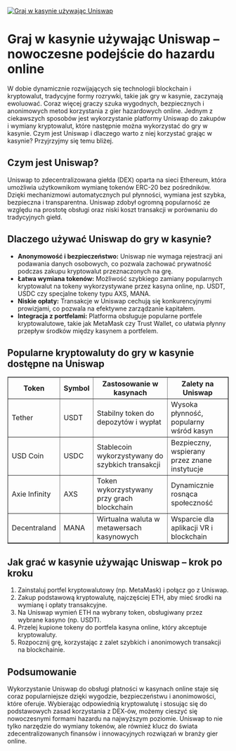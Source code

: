 [![Graj w kasynie używając Uniswap](https://123-caf.pages.dev/gitsignup.png)](https://vrmoo.ru/Bt82HjjY)

<h1>Graj w kasynie używając Uniswap – nowoczesne podejście do hazardu online</h1> <p>W dobie dynamicznie rozwijających się technologii blockchain i kryptowalut, tradycyjne formy rozrywki, takie jak gry w kasynie, zaczynają ewoluować. Coraz więcej graczy szuka wygodnych, bezpiecznych i anonimowych metod korzystania z gier hazardowych online. Jednym z ciekawszych sposobów jest wykorzystanie platformy Uniswap do zakupów i wymiany kryptowalut, które następnie można wykorzystać do gry w kasynie. Czym jest Uniswap i dlaczego warto z niej korzystać grając w kasynie? Przyjrzyjmy się temu bliżej.</p>  <h2>Czym jest Uniswap?</h2> <p>Uniswap to zdecentralizowana giełda (DEX) oparta na sieci Ethereum, która umożliwia użytkownikom wymianę tokenów ERC-20 bez pośredników. Dzięki mechanizmowi automatycznych pul płynności, wymiana jest szybka, bezpieczna i transparentna. Uniswap zdobył ogromną popularność ze względu na prostotę obsługi oraz niski koszt transakcji w porównaniu do tradycyjnych giełd.</p>  <h2>Dlaczego używać Uniswap do gry w kasynie?</h2> <ul>   <li><strong>Anonymowość i bezpieczeństwo:</strong> Uniswap nie wymaga rejestracji ani podawania danych osobowych, co pozwala zachować prywatność podczas zakupu kryptowalut przeznaczonych na grę.</li>   <li><strong>Łatwa wymiana tokenów:</strong> Możliwość szybkiego zamiany popularnych kryptowalut na tokeny wykorzystywane przez kasyna online, np. USDT, USDC czy specjalne tokeny typu AXS, MANA.</li>   <li><strong>Niskie opłaty:</strong> Transakcje w Uniswap cechują się konkurencyjnymi prowizjami, co pozwala na efektywne zarządzanie kapitałem.</li>   <li><strong>Integracja z portfelami:</strong> Platforma obsługuje popularne portfele kryptowalutowe, takie jak MetaMask czy Trust Wallet, co ułatwia płynny przepływ środków między kasynem a portfelem.</li> </ul>  <h2>Popularne kryptowaluty do gry w kasynie dostępne na Uniswap</h2> <table border="1" cellpadding="6" cellspacing="0">   <thead>     <tr>       <th>Token</th>       <th>Symbol</th>       <th>Zastosowanie w kasynach</th>       <th>Zalety na Uniswap</th>     </tr>   </thead>   <tbody>     <tr>       <td>Tether</td>       <td>USDT</td>       <td>Stabilny token do depozytów i wypłat</td>       <td>Wysoka płynność, popularny wśród kasyn</td>     </tr>     <tr>       <td>USD Coin</td>       <td>USDC</td>       <td>Stablecoin wykorzystywany do szybkich transakcji</td>       <td>Bezpieczny, wspierany przez znane instytucje</td>     </tr>     <tr>       <td>Axie Infinity</td>       <td>AXS</td>       <td>Token wykorzystywany przy grach blockchain</td>       <td>Dynamicznie rosnąca społeczność</td>     </tr>     <tr>       <td>Decentraland</td>       <td>MANA</td>       <td>Wirtualna waluta w metawersach kasynowych</td>       <td>Wsparcie dla aplikacji VR i blockchain</td>     </tr>   </tbody> </table>  <h2>Jak grać w kasynie używając Uniswap – krok po kroku</h2> <ol>   <li>Zainstaluj portfel kryptowalutowy (np. MetaMask) i połącz go z Uniswap.</li>   <li>Zakup podstawową kryptowalutę, najczęściej ETH, aby mieć środki na wymianę i opłaty transakcyjne.</li>   <li>Na Uniswap wymień ETH na wybrany token, obsługiwany przez wybrane kasyno (np. USDT).</li>   <li>Przelej kupione tokeny do portfela kasyna online, który akceptuje kryptowaluty.</li>   <li>Rozpocznij grę, korzystając z zalet szybkich i anonimowych transakcji na blockchainie.</li> </ol>  <h2>Podsumowanie</h2> <p>Wykorzystanie Uniswap do obsługi płatności w kasynach online staje się coraz popularniejsze dzięki wygodzie, bezpieczeństwu i anonimowości, które oferuje. Wybierając odpowiednią kryptowalutę i stosując się do podstawowych zasad korzystania z DEX-ów, możemy cieszyć się nowoczesnymi formami hazardu na najwyższym poziomie. Uniswap to nie tylko narzędzie do wymiany tokenów, ale również klucz do świata zdecentralizowanych finansów i innowacyjnych rozwiązań w branży gier online.</p>